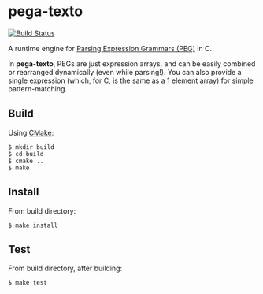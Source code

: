 pega-texto
==========
[![Build Status](https://travis-ci.org/gilzoide/pega-texto.svg?branch=master)](https://travis-ci.org/gilzoide/pega-texto)

A runtime engine for [Parsing Expression Grammars (PEG)](http://bford.info/packrat/) in C.

In __pega-texto__, PEGs are just expression arrays, and can be easily combined
or rearranged dynamically (even while parsing!). You can also provide a single
expression (which, for C, is the same as a 1 element array) for simple
pattern-matching.


Build
-----
Using [CMake](https://cmake.org/):

	$ mkdir build
	$ cd build
	$ cmake ..
	$ make


Install
-------
From build directory:

	$ make install


Test
----
From build directory, after building:

	$ make test

